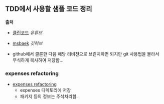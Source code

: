 ## TDD에서 사용할 샘플 코드 정리

**출처**
* [클린코드](https://www.youtube.com/playlist?list=PLuLb6MC4SOvXCRePHrb4e-EYadjZ9KHyH) _유튜브_
* [msbaek](https://github.com/msbaek/) _깃허브_

* github에서 클론한 다음 해당 리비전으로 브린치하면 되지만 git 사용법을 몰라서 무식하게 복사하여 저장함...

### expenses refactoring

* [expenses refactoring](https://www.youtube.com/watch?v=3MTf43_RcVM)
  - expenses 디렉토리에 저장
  - 패키지 등의 정보는 주석처리함.


